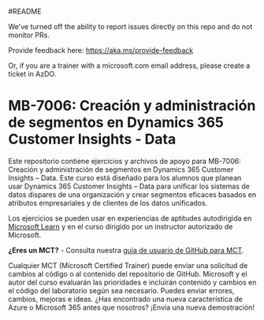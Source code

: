 #README

We've turned off the ability to report issues directly on this repo and do not monitor PRs.

Provide feedback here: https://aka.ms/provide-feedback

Or, if you are a trainer with a microsoft.com email address, please create a ticket in AzDO.

# MB-7006: Creación y administración de segmentos en Dynamics 365 Customer Insights - Data

Este repositorio contiene ejercicios y archivos de apoyo para MB-7006: Creación y administración de segmentos en Dynamics 365 Customer Insights – Data. Este curso está diseñado para los alumnos que planean usar Dynamics 365 Customer Insights – Data para unificar los sistemas de datos dispares de una organización y crear segmentos eficaces basados en atributos empresariales y de clientes de los datos unificados.

Los ejercicios se pueden usar en experiencias de aptitudes autodirigida en [Microsoft Learn](https://learn.microsoft.com) y en el curso dirigido por un instructor autorizado de Microsoft.

**¿Eres un MCT?** - Consulta nuestra [guía de usuario de GitHub para MCT](https://microsoftlearning.github.io/MCT-User-Guide/).

Cualquier MCT (Microsoft Certified Trainer) puede enviar una solicitud de cambios al código o al contenido del repositorio de GitHub. Microsoft y el autor del curso evaluarán las prioridades e incluirán contenido y cambios en el código del laboratorio según sea necesario. Puedes enviar errores, cambios, mejoras e ideas. ¿Has encontrado una nueva característica de Azure o Microsoft 365 antes que nosotros? ¡Envía una nueva demostración!
